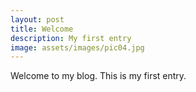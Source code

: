 ```yaml
---
layout: post
title: Welcome
description: My first entry
image: assets/images/pic04.jpg
---
```


Welcome to my blog. This is my first entry.
